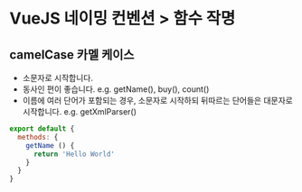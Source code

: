 # VueJS 네이밍 컨벤션 > 함수 작명

## camelCase 카멜 케이스
- 소문자로 시작합니다.
- 동사인 편이 좋습니다. e.g. getName(), buy(), count()
- 이름에 여러 단어가 포함되는 경우, 소문자로 시작하되 뒤따르는 단어들은 대문자로 시작합니다. e.g. getXmlParser()

```javascript
export default {
  methods: {
    getName () {
      return 'Hello World'
    }
  }
}
```
